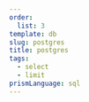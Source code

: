 ```yaml
---
order:
  list: 3
template: db
slug: postgres
title: postgres
tags:
  - select
  - limit
prismLanguage: sql
---
```

